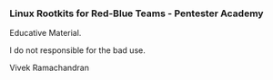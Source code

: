 ### Linux Rootkits for Red-Blue Teams - Pentester  Academy

Educative Material.

I do not responsible for the bad use.


Vivek Ramachandran
